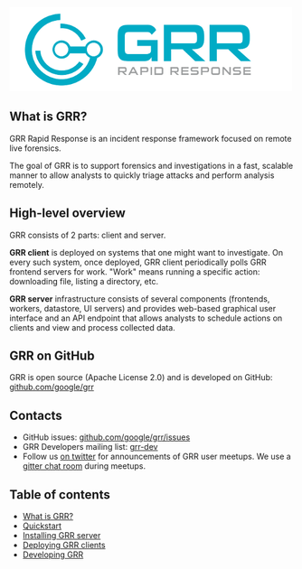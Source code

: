 ![GRR logo](images/grr_logo_real_sm.png)

## What is GRR?

GRR Rapid Response is an incident response framework focused on remote live forensics.

The goal of GRR is to support forensics and investigations in a fast, scalable manner to allow analysts to quickly triage attacks and perform analysis remotely.

## High-level overview

GRR consists of 2 parts: client and server.

**GRR client** is deployed on systems that one might want to investigate. On every such system, once deployed, GRR client periodically polls GRR frontend servers for work. "Work" means running a specific action: downloading file, listing a directory, etc.

**GRR server** infrastructure consists of several components (frontends, workers, datastore, UI servers) and provides web-based graphical user interface and an API endpoint that allows analysts to schedule actions on clients and view and process collected data.

## GRR on GitHub

GRR is open source (Apache License 2.0) and is developed on GitHub: [github.com/google/grr](https://github.com/google/grr)

## Contacts

* GitHub issues: [github.com/google/grr/issues](https://github.com/google/grr/issues)
* GRR Developers mailing list: [grr-dev](https://groups.google.com/forum/#!forum/grr-dev)
* Follow us [on twitter](https://twitter.com/grrresponse) for announcements of GRR user meetups. We use a [gitter chat room](https://gitter.im/google/grr) during meetups.

## Table of contents

* [What is GRR?](what-is-grr.md)
* [Quickstart](quickstart.md)
* [Installing GRR server](installing-grr-server/index.md)
* [Deploying GRR clients](deploying-grr-clients/index.md)
* [Developing GRR](developing-grr/index.md)

